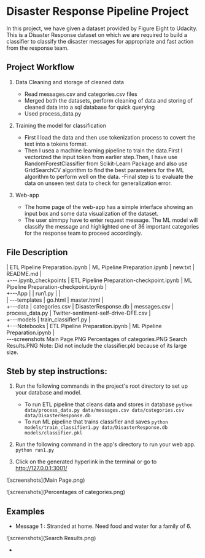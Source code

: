 # Disaster Response Pipeline Project

In this project, we have given a dataset provided by Figure Eight to Udacity. This is a Disaster Response dataset on which we are required to build a classifier to classify the disaster messages for appropriate and fast action from the response team.

## Project Workflow

1. Data Cleaning and storage of cleaned data
   - Read messages.csv and categories.csv files
   - Merged both the datasets, perform cleaning of data and storing of cleaned data into a sql database for quick querying
   - Used process_data.py
     
  
  
2. Training the model for classification
   - First I load the data and then use tokenization process to covert the text into a tokens format.
   - Then I usea a machine learning pipeline to train the data.First I vectorized the input token from earlier step.Then, I have use RandomForestClassifier from Scikit-Learn Package and also use GridSearchCV algorithm to find the best parameters for the ML algorithm to perform well on the data.
   -Final step is to evaluate the data on unseen test data to check for generalization error.
 
    
3. Web-app
   - The home page of the web-app has a simple interface showing an input box and some data visualization of the dataset.
   - The user simmpy have to enter request message. The ML model will classify the message and highlighted one of 36 important categories for the response team to proceed accordingly.
   
## File Description
|   ETL Pipeline Preparation.ipynb
|   ML Pipeline Preparation.ipynb
|   new.txt
|   README.md
|   
+---.ipynb_checkpoints
|       ETL Pipeline Preparation-checkpoint.ipynb
|       ML Pipeline Preparation-checkpoint.ipynb
|       
+---App
|   |   run1.py
|   |   
|   \---templates
|           go.html
|           master.html
|           
+---data
|       categories.csv
|       DisasterResponse.db
|       messages.csv
|       process_data.py
|       Twitter-sentiment-self-drive-DFE.csv
|       
+---models
|       train_classifier1.py
|       
+---Notebooks
|       ETL Pipeline Preparation.ipynb
|       ML Pipeline Preparation.ipynb
|       
\---screenshots
        Main Page.PNG
        Percentages of categories.PNG
        Search Results.PNG
Note: Did not include the classifier.pkl because of its large size.    
 
## Steb by step instructions:

1. Run the following commands in the project's root directory to set up your database and model.

    - To run ETL pipeline that cleans data and stores in database
        `python data/process_data.py data/messages.csv data/categories.csv data/DisasterResponse.db`
    - To run ML pipeline that trains classifier and saves
        `python models/train_classifier1.py data/DisasterResponse.db models/classifier.pkl`

2. Run the following command in the app's directory to run your web app.
    `python run1.py`

3. Click on the generated hyperlink in the terminal or go to                 http://127.0.0.1:3001/
   
     
     
![screenshots](Main Page.png)

![screenshots](Percentages of categories.png)

## Examples

  - Message 1 : Stranded at home. Need food and water for a family of 6.

![screenshots](Search Results.png)

  -

   
   
   
   
   
   
   
   
   
   
   
   
   
   
   
   
   
   
   
   
   
   
   
   
   
   
   
   
   
   
   
   
   
   
   
   